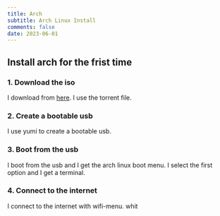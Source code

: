 ```yaml
---
title: Arch
subtitle: Arch Linux Install
comments: false
date: 2023-06-01
---
```


## Install arch for the frist time
### 1. Download the iso
I download from [here](https://www.archlinux.org/download/). I use the torrent file.
### 2. Create a bootable usb
I use yumi to create a bootable usb.
### 3. Boot from the usb
I boot from the usb and I get the arch linux boot menu. I select the first option and I get a terminal.
### 4. Connect to the internet
I connect to the internet with wifi-menu.
whit 